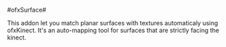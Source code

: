 #ofxSurface#

This addon let you match planar surfaces with textures automaticaly using ofxKinect.
It's an auto-mapping tool for surfaces that are strictly facing the kinect.

 